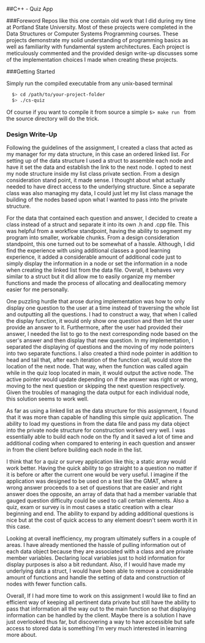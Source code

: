 ##C++ - Quiz App

###Foreword
Repos like this one contain old work that I did during my time at Portland State University. Most of these projects were completed in the Data Structures or Computer Systems Programming courses. These projects demonstrate my solid understanding of programming basics as well as familiarity with fundamental system architectures. Each project is meticulously commented and the provided design write-up discusses some of the implementation choices I made when creating these projects.

###Getting Started

Simply run the compiled executable from any unix-based terminal

```bash
  $> cd /path/to/your-project-folder
  $> ./cs-quiz
  ```
Of course if you want to compile it from source a simple ```$> make run ``` from the source directory will do the trick.

### Design Write-Up

Following the guidelines of the assignment, I created a class that acted as my manager for my data structure, in this case an ordered linked list. For setting up of the data structure I used a struct to assemble each node and have it set the data and establish the link to the next node. I opted to nest my node structure inside my list class private section. From a design consideration stand point, it made sense. I thought about what actually needed to have direct access to the underlying structure. Since a separate class was also managing my data, I could just let my list class manage the building of the nodes based upon what I wanted to pass into the private structure.

For the data that contained each question and answer, I decided to create a class instead of a struct and separate it into its own .h and .cpp file. This was helpful from a workflow standpoint, having the ability to segment my program into smaller, workable chunks. From a design consideration standpoint, this one turned out to be somewhat of a hassle. Although, I did find the experience with using additional classes a good learning experience, it added a considerable amount of additional code just to simply display the information in a node or set the information in a node when creating the linked list from the data file. Overall, it behaves very similar to a struct but it did allow me to easily organize my member functions and made the process of allocating and deallocating memory easier for me personally.

One puzzling hurdle that arose during implementation was how to only display one question to the user at a time instead of traversing the whole list and outputting all the questions. I had to construct a way, that when I called the display function, it would only show one question and then let the user provide an answer to it. Furthermore, after the user had provided their answer, I needed the list to go to the next corresponding node based on the user's answer and then display that new question. In my implementation, I separated the displaying of questions and the moving of my node pointers into two separate functions. I also created a third node pointer in addition to head and tail that, after each iteration of the function call, would store the location of the next node. That way, when the function was called again while in the quiz loop located in main, it would output the active node. The active pointer would update depending on if the answer was right or wrong, moving to the next question or skipping the next question respectively. Given the troubles of managing the data output for each individual node, this solution seems to work well.

As far as using a linked list as the data structure for this assignment, I found that it was more than capable of handling this simple quiz application. The ability to load my questions in from the data file and pass my data object into the private node structure for construction worked very well. I was essentially able to build each node on the fly and it saved a lot of time and additional coding when compared to entering in each question and answer in from the client before building each node in the list.

I think that for a quiz or survey application like this; a static array would work better. Having the quick ability to go straight to a question no matter if it is before or after the current one would be very useful. I imagine if the application was designed to be used on a test like the GMAT, where a wrong answer proceeds to a set of questions that are easier and right answer does the opposite, an array of data that had a member variable that gauged question difficulty could be used to call certain elements. Also a quiz, exam or survey is in most cases a static creation with a clear beginning and end. The ability to expand by adding additional questions is nice but at the cost of quick access to any element doesn't seem worth it in this case.

Looking at overall inefficiency, my program ultimately suffers in a couple of areas. I have already mentioned the hassle of pulling information out of each data object because they are associated with a class and are private member variables. Declaring local variables just to hold information for display purposes is also a bit redundant. Also, if I would have made my underlying data a struct, I would have been able to remove a considerable amount of functions and handle the setting of data and construction of nodes with fewer function calls.

Overall, If I had more time to work on this assignment I would like to find an efficient way of keeping all pertinent data private but still have the ability to pass that information all the way out to the main function so that displaying information can be handled by the client. Maybe there is a solution I have just overlooked thus far, but discovering a way to have accessible but safe access to stored data is something I'm very much interested in learning more about.
